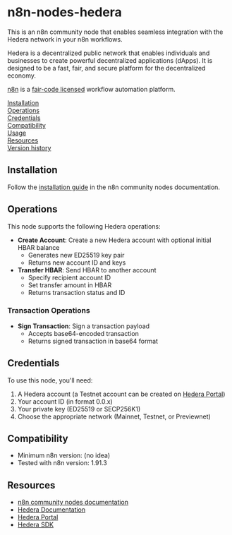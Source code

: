 # n8n-nodes-hedera

This is an n8n community node that enables seamless integration with the Hedera network in your n8n workflows.

Hedera is a decentralized public network that enables individuals and businesses to create powerful decentralized applications (dApps). It is designed to be a fast, fair, and secure platform for the decentralized economy. 

[n8n](https://n8n.io/) is a [fair-code licensed](https://docs.n8n.io/reference/license/) workflow automation platform.

[Installation](#installation)  
[Operations](#operations)  
[Credentials](#credentials)  <!-- delete if no auth needed -->  
[Compatibility](#compatibility)  
[Usage](#usage)  <!-- delete if not using this section -->  
[Resources](#resources)  
[Version history](#version-history)  <!-- delete if not using this section -->  

## Installation

Follow the [installation guide](https://docs.n8n.io/integrations/community-nodes/installation/) in the n8n community nodes documentation.

## Operations

This node supports the following Hedera operations:

- **Create Account**: Create a new Hedera account with optional initial HBAR balance
  - Generates new ED25519 key pair
  - Returns new account ID and keys
- **Transfer HBAR**: Send HBAR to another account
  - Specify recipient account ID
  - Set transfer amount in HBAR
  - Returns transaction status and ID

### Transaction Operations
- **Sign Transaction**: Sign a transaction payload
  - Accepts base64-encoded transaction
  - Returns signed transaction in base64 format

## Credentials

To use this node, you'll need:
1. A Hedera account (a Testnet account can be created on [Hedera Portal](https://portal.hedera.com/))
2. Your account ID (in format 0.0.x)
3. Your private key (ED25519 or SECP256K1)
4. Choose the appropriate network (Mainnet, Testnet, or Previewnet)

## Compatibility

- Minimum n8n version: (no idea)
- Tested with n8n version: 1.91.3

## Resources

* [n8n community nodes documentation](https://docs.n8n.io/integrations/#community-nodes)
* [Hedera Documentation](https://docs.hedera.com/)
* [Hedera Portal](https://portal.hedera.com/)
* [Hedera SDK](https://docs.hedera.com/hedera/sdks-and-apis)




